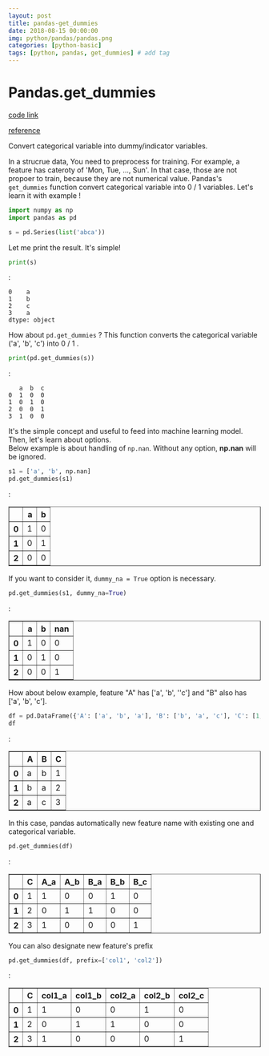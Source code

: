```yaml
---
layout: post
title: pandas-get_dummies
date: 2018-08-15 00:00:00
img: python/pandas/pandas.png
categories: [python-basic] 
tags: [python, pandas, get_dummies] # add tag
---
```



# Pandas.get_dummies

[code link](http://nbviewer.jupyter.org/github/gaussian37/Python/blob/master/Data%20Analysis/pandas/pandas%20-%20get_dummies.ipynb)

[reference](https://pandas.pydata.org/pandas-docs/stable/generated/pandas.get_dummies.html)

Convert categorical variable into dummy/indicator variables.

In a strucrue data, You need to preprocess for training. For example, a feature has cateroty of 'Mon, Tue, ..., Sun'. In that case, those are not propoer to train, because they are not numerical value. Pandas's `get_dummies` function convert categorical variable into  0 / 1 variables. Let's learn it with example !


```python
import numpy as np
import pandas as pd

s = pd.Series(list('abca'))
```

Let me print the result. It's simple!


```python
print(s)
```

: 

    0    a
    1    b
    2    c
    3    a
    dtype: object
    

How about `pd.get_dummies` ? This function converts the categorical variable ('a', 'b', 'c') into 0 / 1 .


```python
print(pd.get_dummies(s))
```

:

       a  b  c
    0  1  0  0
    1  0  1  0
    2  0  0  1
    3  1  0  0
    

It's the simple concept and useful to feed into machine learning model. Then, let's learn about options. <br>
Below example is about handling of `np.nan`. Without any option, **np.nan** will be ignored.


```python
s1 = ['a', 'b', np.nan]
pd.get_dummies(s1)
```

:

<div>
<style scoped>
    .dataframe tbody tr th:only-of-type {
        vertical-align: middle;
    }

    .dataframe tbody tr th {
        vertical-align: top;
    }

    .dataframe thead th {
        text-align: right;
    }
</style>
<table border="1" class="dataframe">
  <thead>
    <tr style="text-align: right;">
      <th></th>
      <th>a</th>
      <th>b</th>
    </tr>
  </thead>
  <tbody>
    <tr>
      <th>0</th>
      <td>1</td>
      <td>0</td>
    </tr>
    <tr>
      <th>1</th>
      <td>0</td>
      <td>1</td>
    </tr>
    <tr>
      <th>2</th>
      <td>0</td>
      <td>0</td>
    </tr>
  </tbody>
</table>
</div>



If you want to consider it, `dummy_na = True` option is necessary.


```python
pd.get_dummies(s1, dummy_na=True)
```
:

<div>
<style scoped>
    .dataframe tbody tr th:only-of-type {
        vertical-align: middle;
    }

    .dataframe tbody tr th {
        vertical-align: top;
    }

    .dataframe thead th {
        text-align: right;
    }
</style>
<table border="1" class="dataframe">
  <thead>
    <tr style="text-align: right;">
      <th></th>
      <th>a</th>
      <th>b</th>
      <th>nan</th>
    </tr>
  </thead>
  <tbody>
    <tr>
      <th>0</th>
      <td>1</td>
      <td>0</td>
      <td>0</td>
    </tr>
    <tr>
      <th>1</th>
      <td>0</td>
      <td>1</td>
      <td>0</td>
    </tr>
    <tr>
      <th>2</th>
      <td>0</td>
      <td>0</td>
      <td>1</td>
    </tr>
  </tbody>
</table>
</div>



How about below example, feature "A" has ['a', 'b', ''c'] and "B" also has ['a', 'b', 'c'].


```python
df = pd.DataFrame({'A': ['a', 'b', 'a'], 'B': ['b', 'a', 'c'], 'C': [1, 2, 3]})
df
```

:

<div>
<style scoped>
    .dataframe tbody tr th:only-of-type {
        vertical-align: middle;
    }

    .dataframe tbody tr th {
        vertical-align: top;
    }

    .dataframe thead th {
        text-align: right;
    }
</style>
<table border="1" class="dataframe">
  <thead>
    <tr style="text-align: right;">
      <th></th>
      <th>A</th>
      <th>B</th>
      <th>C</th>
    </tr>
  </thead>
  <tbody>
    <tr>
      <th>0</th>
      <td>a</td>
      <td>b</td>
      <td>1</td>
    </tr>
    <tr>
      <th>1</th>
      <td>b</td>
      <td>a</td>
      <td>2</td>
    </tr>
    <tr>
      <th>2</th>
      <td>a</td>
      <td>c</td>
      <td>3</td>
    </tr>
  </tbody>
</table>
</div>



In this case, pandas automatically new feature name with existing one and categorical variable.


```python
pd.get_dummies(df)
```
:

<div>
<style scoped>
    .dataframe tbody tr th:only-of-type {
        vertical-align: middle;
    }

    .dataframe tbody tr th {
        vertical-align: top;
    }

    .dataframe thead th {
        text-align: right;
    }
</style>
<table border="1" class="dataframe">
  <thead>
    <tr style="text-align: right;">
      <th></th>
      <th>C</th>
      <th>A_a</th>
      <th>A_b</th>
      <th>B_a</th>
      <th>B_b</th>
      <th>B_c</th>
    </tr>
  </thead>
  <tbody>
    <tr>
      <th>0</th>
      <td>1</td>
      <td>1</td>
      <td>0</td>
      <td>0</td>
      <td>1</td>
      <td>0</td>
    </tr>
    <tr>
      <th>1</th>
      <td>2</td>
      <td>0</td>
      <td>1</td>
      <td>1</td>
      <td>0</td>
      <td>0</td>
    </tr>
    <tr>
      <th>2</th>
      <td>3</td>
      <td>1</td>
      <td>0</td>
      <td>0</td>
      <td>0</td>
      <td>1</td>
    </tr>
  </tbody>
</table>
</div>



You can also designate new feature's prefix


```python
pd.get_dummies(df, prefix=['col1', 'col2'])
```
:

<div>
<style scoped>
    .dataframe tbody tr th:only-of-type {
        vertical-align: middle;
    }

    .dataframe tbody tr th {
        vertical-align: top;
    }

    .dataframe thead th {
        text-align: right;
    }
</style>
<table border="1" class="dataframe">
  <thead>
    <tr style="text-align: right;">
      <th></th>
      <th>C</th>
      <th>col1_a</th>
      <th>col1_b</th>
      <th>col2_a</th>
      <th>col2_b</th>
      <th>col2_c</th>
    </tr>
  </thead>
  <tbody>
    <tr>
      <th>0</th>
      <td>1</td>
      <td>1</td>
      <td>0</td>
      <td>0</td>
      <td>1</td>
      <td>0</td>
    </tr>
    <tr>
      <th>1</th>
      <td>2</td>
      <td>0</td>
      <td>1</td>
      <td>1</td>
      <td>0</td>
      <td>0</td>
    </tr>
    <tr>
      <th>2</th>
      <td>3</td>
      <td>1</td>
      <td>0</td>
      <td>0</td>
      <td>0</td>
      <td>1</td>
    </tr>
  </tbody>
</table>
</div>